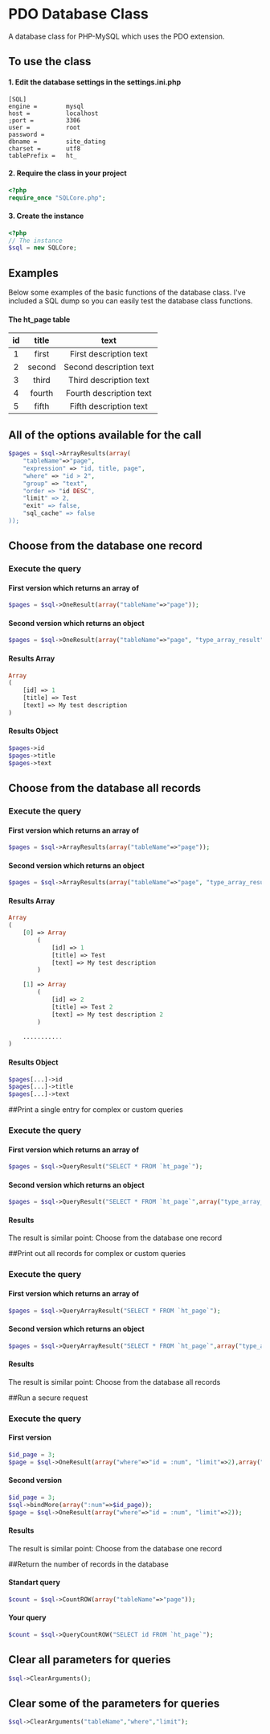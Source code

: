PDO Database Class
============================

A database class for PHP-MySQL which uses the PDO extension.

## To use the class
#### 1. Edit the database settings in the settings.ini.php
```
[SQL]
engine =        mysql
host =          localhost
;port =         3306
user =          root
password =
dbname =        site_dating
charset =       utf8
tablePrefix =   ht_
```
#### 2. Require the class in your project
```php
<?php
require_once "SQLCore.php";
```
#### 3. Create the instance 
```php
<?php
// The instance
$sql = new SQLCore;
```

## Examples
Below some examples of the basic functions of the database class. I've included a SQL dump so you can easily test the database
class functions. 
#### The ht_page table 
| id | title | text 
|:-----------:|:------------:|:------------:|
| 1       |        first |     First description text  
| 2       |        second  |     Second description text  
| 3       |        third  |     Third description text   
| 4       |        fourth |     Fourth description text   
| 5       |        fifth|     Fifth description text   


## All of the options available for the call
```php
$pages = $sql->ArrayResults(array(
    "tableName"=>"page",
    "expression" => "id, title, page",
    "where" => "id > 2",
    "group" => "text",
    "order => "id DESC",
    "limit" => 2,
    "exit" => false,
    "sql_cache" => false
));
```

## Choose from the database one record

### Execute the query
#### First version which returns an array of
```php
$pages = $sql->OneResult(array("tableName"=>"page"));
```

#### Second version which returns an object
```php
$pages = $sql->OneResult(array("tableName"=>"page", "type_array_result"=>false));
```
#### Results Array
```php
Array
(
    [id] => 1
    [title] => Test
    [text] => My test description
)
```
#### Results Object
```php
$pages->id
$pages->title
$pages->text
```

## Choose from the database all records

### Execute the query
#### First version which returns an array of
```php
$pages = $sql->ArrayResults(array("tableName"=>"page"));
```

#### Second version which returns an object
```php
$pages = $sql->ArrayResults(array("tableName"=>"page", "type_array_result"=>false));
```
#### Results Array
```php
Array
(
    [0] => Array
        (
            [id] => 1
            [title] => Test
            [text] => My test description
        )

    [1] => Array
        (
            [id] => 2
            [title] => Test 2
            [text] => My test description 2
        )

    ...........
)
```
#### Results Object
```php
$pages[...]->id
$pages[...]->title
$pages[...]->text
```

##Print a single entry for complex or custom queries

### Execute the query
#### First version which returns an array of
```php
$pages = $sql->QueryResult("SELECT * FROM `ht_page`");
```

#### Second version which returns an object
```php
$pages = $sql->QueryResult("SELECT * FROM `ht_page`",array("type_array_result"=>false));
```
#### Results

The result is similar point: Choose from the database one record

##Print out all records for complex or custom queries

### Execute the query
#### First version which returns an array of
```php
$pages = $sql->QueryArrayResult("SELECT * FROM `ht_page`");
```

#### Second version which returns an object
```php
$pages = $sql->QueryArrayResult("SELECT * FROM `ht_page`",array("type_array_result"=>false));
```
#### Results

The result is similar point: Choose from the database all records

##Run a secure request

### Execute the query
#### First version
```php
$id_page = 3;
$page = $sql->OneResult(array("where"=>"id = :num", "limit"=>2),array(":num"=>$id_page));
```
#### Second version
```php
$id_page = 3;
$sql->bindMore(array(":num"=>$id_page));
$page = $sql->OneResult(array("where"=>"id = :num", "limit"=>2));
```

#### Results
The result is similar point: Choose from the database one record

##Return the number of records in the database

#### Standart query
```php
$count = $sql->CountROW(array("tableName"=>"page"));
```
#### Your query
```php
$count = $sql->QueryCountROW("SELECT id FROM `ht_page`");
```





## Clear all parameters for queries
```php
$sql->ClearArguments();
```

## Clear some of the parameters for queries
```php
$sql->ClearArguments("tableName","where","limit");
```
